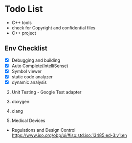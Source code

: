 # Todo List

* C++ tools
* check for Copyright and confidential files
* C++ project

## Env Checklist
- [x] Debugging and building
- [x] Auto Complete(IntelliSense)
- [x] Symbol viewer
- [x] static code analyzer
- [x] dynamic analysis
2. Unit Testing - Google Test adapter
3. doxygen
1. clang


5. Medical Devices
* Regulations and Design Control
    https://www.iso.org/obp/ui/#iso:std:iso:13485:ed-3:v1:en
